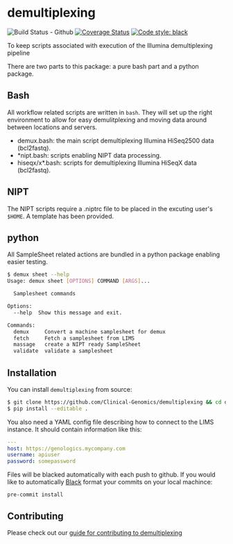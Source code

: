 # demultiplexing
![Build Status - Github][gh-actions-badge]
[![Coverage Status][coveralls-image]][coveralls-url]
[![Code style: black][black-image]][black-url]

To keep scripts associated with execution of the Illumina demultiplexing pipeline

There are two parts to this package: a pure bash part and a python package.

## Bash

All workflow related scripts are written in `bash`. They will set up the right environment to allow for easy demulitplexing and moving data around between locations and servers.

* demux.bash: the main script demultiplexing Illumina HiSeq2500 data (bcl2fastq).
* *nipt.bash: scripts enabling NIPT data processing.
* hiseqx/x*.bash: scripts for demultiplexing Illumina HiSeqX data (bcl2fastq).

## NIPT

The NIPT scripts require a .niptrc file to be placed in the excuting user's `$HOME`. A template has been provided.

## python

All SampleSheet related actions are bundled in a python package enabling easier testing.

```bash
$ demux sheet --help
Usage: demux sheet [OPTIONS] COMMAND [ARGS]...

  Samplesheet commands

Options:
  --help  Show this message and exit.

Commands:
  demux     Convert a machine samplesheet for demux
  fetch     Fetch a samplesheet from LIMS
  massage   create a NIPT ready SampleSheet
  validate  validate a samplesheet
```

## Installation

You can install `demultiplexing` from source:

```bash
$ git clone https://github.com/Clinical-Genomics/demultiplexing && cd demultiplexing
$ pip install --editable .
```

You also need a YAML config file describing how to connect to the LIMS instance. It should contain information like this:

```yaml
---
host: https://genologics.mycompany.com
username: apiuser
password: somepassword
```

Files will be blacked automatically with each push to github. If you would like to automatically [Black][black-url] format your commits on your local machince:

```
pre-commit install
```

## Contributing

Please check out our [guide for contributing to demultiplexing](CONTRIBUTING.md)

[coveralls-url]: https://coveralls.io/github/Clinical-Genomics/demultiplexing
[black-url]: https://github.com/psf/black

<!-- badges -->
[gh-actions-badge]: https://github.com/Clinical-Genomics/demultiplexing/workflows/Demultiplexing%20CI/badge.svg
[coveralls-image]: https://coveralls.io/repos/github/Clinical-Genomics/demultiplexing/badge.svg?branch=master
[black-image]: https://img.shields.io/badge/code%20style-black-000000.svg

